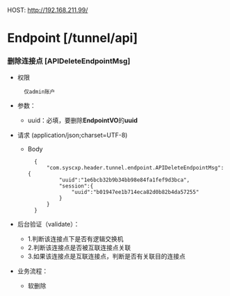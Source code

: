 HOST: http://192.168.211.99/

# Endpoint [/tunnel/api]

### 删除连接点 [APIDeleteEndpointMsg]

+ 权限
        
        仅admin账户

+ 参数：
    + uuid：必填，要删除**EndpointVO**的**uuid**

+ 请求 (application/json;charset=UTF-8)

    + Body
    
            {
                "com.syscxp.header.tunnel.endpoint.APIDeleteEndpointMsg":{
                    "uuid":"1e6bcb32b9b34bb98e84fa1fef9d3bca",
                    "session":{
                        "uuid":"b01947ee1b714eca82d0b82b4da57255"
                    }
                }
            }

+ 后台验证（validate）：
    + 1.判断该连接点下是否有逻辑交换机
    + 2.判断该连接点是否被互联连接点关联
    + 3.如果该连接点是互联连接点，判断是否有关联目的连接点

+ 业务流程：
    + 软删除